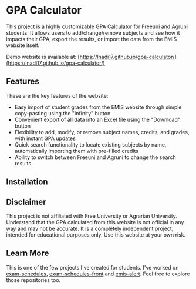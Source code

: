 # GPA Calculator

This project is a highly customizable GPA Calculator for Freeuni and Agruni students. It allows users to add/change/remove subjects and see how it impacts their GPA, export the results, or import the data from the EMIS website itself.

Demo website is available at: [https://lnadi17.github.io/gpa-calculator/](https://lnadi17.github.io/gpa-calculator/)

## Features

These are the key features of the website:
- Easy import of student grades from the EMIS website through simple copy-pasting using the "Infinity" button
- Convenient export of all data into an Excel file using the "Download" button
- Flexibility to add, modify, or remove subject names, credits, and grades, with instant GPA updates
- Quick search functionality to locate existing subjects by name, automatically importing them with pre-filled credits
- Ability to switch between Freeuni and Agruni to change the search results

## Installation

## Disclaimer
This project is not affiliated with Free University or Agrarian University. Understand that the GPA calculated from this website is not official in any way and may not be accurate. It is a completely independent project, intended for educational purposes only. Use this website at your own risk.

## Learn More
This is one of the few projects I've created for students. I've worked on [exam-schedules](https://github.com/freeunicodes/exam-schedules), [exam-schedules-front](https://github.com/freeunicodes/exam-schedules-front) and [emis-alert](https://github.com/lnadi17/emis-alert). Feel free to explore those repositories too.

